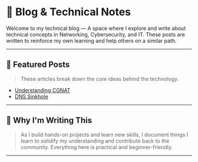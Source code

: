 # 🧠 Blog & Technical Notes

Welcome to my technical blog — A space where I explore and write about technical concepts in Networking, Cybersecurity, and IT. These posts are written to reinforce my own learning and help others on a similar path.

---

## 📌 Featured Posts

> These articles break down the core ideas behind the technology.
- [Understanding CGNAT](https://github.com/ShadiSec/Blog/blob/main/CGNAT/CGNAT.md)
- [DNS Sinkhole](https://github.com/ShadiSec/Blog/blob/main/DNS-Sinkhole/DNS_Sinkhole.md)

---

## 🧱 Why I'm Writing This

> As I build hands-on projects and learn new skills, I document things I learn to solidify my understanding and contribute back to the community. Everything here is practical and beginner-friendly.
---
